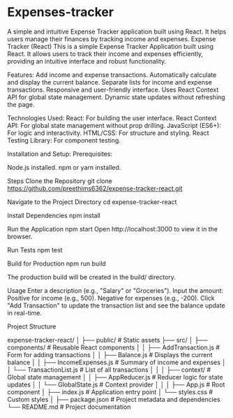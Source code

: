 # Expenses-tracker
A simple and intuitive Expense Tracker application built using React. It helps users manage their finances by tracking income and expenses.
Expense Tracker (React)
This is a simple Expense Tracker Application built using React. It allows users to track their income and expenses efficiently, providing an intuitive interface and robust functionality.

Features:
Add income and expense transactions.
Automatically calculate and display the current balance.
Separate lists for income and expense transactions.
Responsive and user-friendly interface.
Uses React Context API for global state management.
Dynamic state updates without refreshing the page.

Technologies Used:
React: For building the user interface.
React Context API: For global state management without prop drilling.
JavaScript (ES6+): For logic and interactivity.
HTML/CSS: For structure and styling.
React Testing Library: For component testing.

Installation and Setup:
Prerequisites:

Node.js installed.
npm or yarn installed.

Steps
Clone the Repository
git clone https://github.com/preethims6362/expense-tracker-react.git

Navigate to the Project Directory
cd expense-tracker-react


Install Dependencies
npm install

Run the Application
npm start
Open http://localhost:3000 to view it in the browser.

Run Tests
npm test

Build for Production
npm run build

The production build will be created in the build/ directory.

Usage
Enter a description (e.g., "Salary" or "Groceries").
Input the amount:
Positive for income (e.g., 500).
Negative for expenses (e.g., -200).
Click "Add Transaction" to update the transaction list and see the balance update in real-time.

Project Structure

expense-tracker-react/
│
├── public/                     # Static assets
├── src/
│   ├── components/             # Reusable React components
│   │   ├── AddTransaction.js   # Form for adding transactions
│   │   ├── Balance.js          # Displays the current balance
│   │   ├── IncomeExpenses.js   # Summary of income and expenses
│   │   └── TransactionList.js  # List of all transactions
│   │
│   ├── context/                # Global state management
│   │   ├── AppReducer.js       # Reducer logic for state updates
│   │   └── GlobalState.js      # Context provider
│   │
│   ├── App.js                  # Root component
│   ├── index.js                # Application entry point
│   └── styles.css              # Custom styles
│
├── package.json                # Project metadata and dependencies
└── README.md                   # Project documentation



